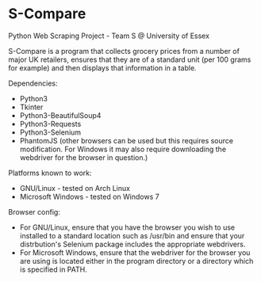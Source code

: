 S-Compare
=============

Python Web Scraping Project - Team S @ University of Essex

S-Compare is a program that collects grocery prices from a number
of major UK retailers, ensures that they are of a standard unit
(per 100 grams for example) and then displays that information in 
a table.

Dependencies:
* Python3
* Tkinter
* Python3-BeautifulSoup4
* Python3-Requests
* Python3-Selenium
* PhantomJS (other browsers can be used but this requires source
modification. For Windows it may also require downloading the
webdriver for the browser in question.)

Platforms known to work:
* GNU/Linux - tested on Arch Linux
* Microsoft Windows - tested on Windows 7

Browser config:
* For GNU/Linux, ensure that you have the browser you wish to use
installed to a standard location such as /usr/bin and ensure that
your distrbution's Selenium package includes the appropriate webdrivers.
* For Microsoft Windows, ensure that the webdriver for the browser
you are using is located either in the program directory or a directory
which is specified in PATH.
